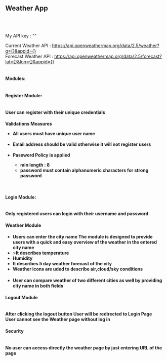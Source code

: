 <h2>Weather App</h2><br><br>

My API key : ""<br>

Current Weather API : https://api.openweathermap.org/data/2.5/weather?q={}&appid={}<br>
Forecast Weather API : https://api.openweathermap.org/data/2.5/forecast?lat={}&lon={}&appid={}<br><br>

<h4>Modules:<br><br>
<h4>Register Module:</h4><br>
<b>User can register with their unique credentials </b><br>
<h4>Validations Measures<br>
<ul><li><b>All users must have unique user name</b></li><br>
<li><b>Email address should be valid otherwise it will not register users</b></li><br>
<li><b>Password Policy is applied <ul><li>min length : 8</li> 
<li>password must contain alphanumeric characters for strong password</li>
</ul></b></li></ul><br>


<h4>Login Module:</h4><br>
<b>Only registered users can login with their username and password</b><br>

<h4>Weather Module</h4>
<ul>
<li><b>Users can enter the city name The module is designed to provide users with a quick and easy overview of the weather in the entered city name</b></li>
<li>><b>It describes temperature </b></li>
<li><b>Humidity</b></li>
<li><b>It describes 5 day weather forecast of the city</b></li>
<li><b>Weather icons are uded to describe air,cloud/sky conditions</b></li>
<li><b><h4>User can compare weather of two different cities as well by providing city name in both fields</h4></b></li></ul>

<h4>Logout Module</h4><br>
<b>After clicking the logout button User will be redirected to Login Page</b><br>
<b>User cannot see the Weather page without log in</b><br>

<h4>Security</h4><br>
<b>No user can access directly the weather page by just entering URL of the page</b><br>



